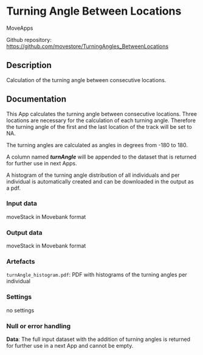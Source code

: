 # Turning Angle Between Locations

MoveApps

Github repository: https://github.com/movestore/TurningAngles_BetweenLocations

## Description
Calculation of the turning angle between consecutive locations.

## Documentation
This App calculates the turning angle between consecutive locations. Three locations are necessary for the calculation of each turning angle. Therefore the turning angle of the first and the last location of the track will be set to NA. 

The turning angles are calculated as angles in degrees from -180 to 180.

A column named _**turnAngle**_ will be appended to the dataset that is returned for further use in next Apps.

A histogram of the turning angle distribution of all individuals and per individual is automatically created and can be downloaded in the output as a pdf.

### Input data
moveStack in Movebank format

### Output data
moveStack in Movebank format

### Artefacts
`turnAngle_histogram.pdf`: PDF with histograms of the turning angles per individual

### Settings
no settings 

### Null or error handling
**Data**: The full input dataset with the addition of turning angles is returned for further use in a next App and cannot be empty.
